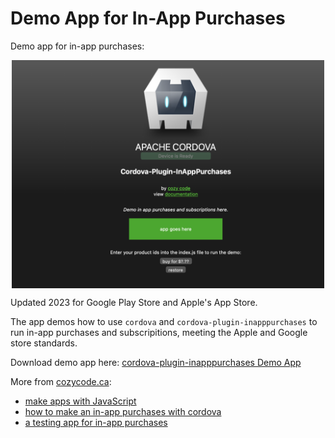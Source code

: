 # Demo App for In-App Purchases

Demo app for in-app purchases:
<p align="center">
<img src="https://github.com/cozycodegh/cozycode.ca/raw/main/pics/browser_demo.png" alt="" width="500" align="center" />
</p>

Updated 2023 for Google Play Store and Apple's App Store.

The app demos how to use `cordova` and `cordova-plugin-inapppurchases` to run in-app purchases and subscripitions, meeting the Apple and Google store standards.

Download demo app here: [cordova-plugin-inapppurchases Demo App](https://github.com/cozycodegh/cordova-plugin-inapppurchases_DEMOAPP)

More from [cozycode.ca](https://cozycode.ca):  
  * [make apps with JavaScript](https://cozycode.ca/post?pon=make-an-app-with-cordova)
  * [how to make an in-app purchases with cordova](https://cozycode.ca/post?pon=cordova-plugin-inapppurchases)
  * [a testing app for in-app purchases](https://cozycode.ca/post?pon=cordova-plugin-inapppurchases-TEST-APP)

